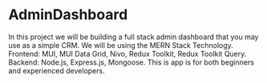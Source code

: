 # AdminDashboard
In this project we will be building a full stack admin dashboard that you may use as a simple CRM. We will be using the MERN Stack Technology. Frontend: MUI, MUI Data Grid, Nivo, Redux Toolkit, Redux Toolkit Query. Backend: Node.js, Express.js, Mongoose. This is app is for both beginners and experienced developers.
